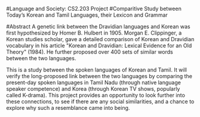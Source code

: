 #Language and Society: CS2.203 Project
#Comparitive Study between Today’s Korean and Tamil Languages, their Lexicon and Grammar

#Abstract
A genetic link between the Dravidian languages and Korean was first hypothesized by Homer B. Hulbert in 1905. Morgan E. Clippinger, a Korean studies scholar, gave a detailed comparison of Korean and Dravidian vocabulary in his article "Korean and Dravidian: Lexical Evidence for an Old Theory" (1984). He further proposed over 400 sets of similar words between the two languages. 

This is a study between the spoken languages of Korean and Tamil. It will verify the long-proposed link between the two languages by comparing the present-day spoken languages in Tamil Nadu (through native language speaker competence) and Korea (through Korean TV shows, popularly called K-drama). This project provides an opportunity to look further into these connections, to see if there are any social similarities, and a chance to explore why such a resemblance came into being.

